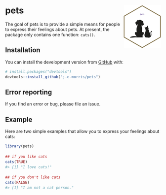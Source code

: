 
<!-- README.md is generated from README.Rmd. Please edit that file -->

# pets <img src='man/figures/logo.png' align="right" height="139" />

The goal of pets is to provide a simple means for people to express
their feelings about pets. At present, the package only contains one
function: `cats()`.

## Installation

You can install the development version from
[GitHub](https://github.com/) with:

``` r
# install.packages("devtools")
devtools::install_github("j-e-morris/pets")
```

## Error reporting

If you find an error or bug, please file an issue.

## Example

Here are two simple examples that allow you to express your feelings
about cats:

``` r
library(pets)

## if you like cats
cats(TRUE)
#> [1] "I love cats!"

## if you don't like cats
cats(FALSE)
#> [1] "I am not a cat person."
```
